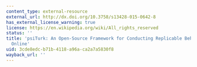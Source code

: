```yaml
---
content_type: external-resource
external_url: http://dx.doi.org/10.3758/s13428-015-0642-8
has_external_license_warning: true
license: https://en.wikipedia.org/wiki/All_rights_reserved
status: ''
title: 'psiTurk: An Open-Source Framework for Conducting Replicable Behavioral Experiments
  Online'
uid: 3cde8edc-b71b-4118-a96a-ca2a7a5830f8
wayback_url: ''
---
```

